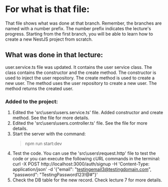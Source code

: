 # For what is that file:  
That file shows what was done at that branch. Remember, the branches are named with a number prefix. The number prefix indicates the lecture's progress. Starting from the first branch, you will be able to learn how to create a new NestJS project from scratch.  

## What was done in that lecture:  
user.service.ts file was updated. It contains the user service class. The class contains the constructor and the create method. The constructor is used to inject the user repository. The create method is used to create a new user. The method uses the user repository to create a new user. The method returns the created user.

### Added to the project:  
1. Edited the 'src\users\users.service.ts' file. Added constructor and create method. See the file for more details.
2. Edited the 'src\users\users.controller.ts' file. See the file for more details.
3. Start the server with the command:  
    > npm run start:dev
4. Test the code. You can use the 'src\users\request.http' file to test the code or you can execute the following cURL commands in the terminal:  
curl -X POST http://localhost:3000/auth/signup -H 'Content-Type: application/json' -d '{"email": "testingemail3@testingdomain.com", "password": "TestingPassword123!@#"}'
5. Check the DB table for the new record. Check lecture 7 for more details.
